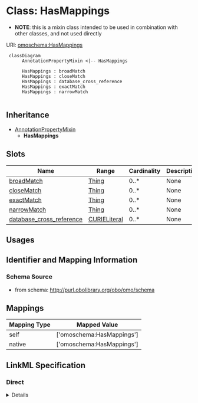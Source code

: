 # Class: HasMappings



* __NOTE__: this is a mixin class intended to be used in combination with other classes, and not used directly


URI: [omoschema:HasMappings](http://purl.obolibrary.org/obo/schema/HasMappings)




```{mermaid}
 classDiagram
      AnnotationPropertyMixin <|-- HasMappings
      
      HasMappings : broadMatch
      HasMappings : closeMatch
      HasMappings : database_cross_reference
      HasMappings : exactMatch
      HasMappings : narrowMatch
      

```





## Inheritance
* [AnnotationPropertyMixin](AnnotationPropertyMixin.md)
    * **HasMappings**



## Slots

| Name | Range | Cardinality | Description  | Info |
| ---  | --- | --- | --- | --- |
| [broadMatch](broadMatch.md) | [Thing](Thing.md) | 0..* | None  | . |
| [closeMatch](closeMatch.md) | [Thing](Thing.md) | 0..* | None  | . |
| [exactMatch](exactMatch.md) | [Thing](Thing.md) | 0..* | None  | . |
| [narrowMatch](narrowMatch.md) | [Thing](Thing.md) | 0..* | None  | . |
| [database_cross_reference](database_cross_reference.md) | [CURIELiteral](CURIELiteral.md) | 0..* | None  | . |


## Usages



## Identifier and Mapping Information







### Schema Source


* from schema: http://purl.obolibrary.org/obo/omo/schema







## Mappings

| Mapping Type | Mapped Value |
| ---  | ---  |
| self | ['omoschema:HasMappings'] |
| native | ['omoschema:HasMappings'] |


## LinkML Specification

<!-- TODO: investigate https://stackoverflow.com/questions/37606292/how-to-create-tabbed-code-blocks-in-mkdocs-or-sphinx -->

### Direct

<details>
```yaml
name: HasMappings
from_schema: http://purl.obolibrary.org/obo/omo/schema
is_a: AnnotationPropertyMixin
mixin: true
slots:
- broadMatch
- closeMatch
- exactMatch
- narrowMatch
- database_cross_reference

```
</details>

### Induced

<details>
```yaml
name: HasMappings
from_schema: http://purl.obolibrary.org/obo/omo/schema
is_a: AnnotationPropertyMixin
mixin: true
attributes:
  broadMatch:
    name: broadMatch
    from_schema: http://purl.obolibrary.org/obo/omo/schema
    is_a: match
    slot_uri: skos:broadMatch
    multivalued: true
    alias: broadMatch
    owner: HasMappings
    range: Thing
  closeMatch:
    name: closeMatch
    from_schema: http://purl.obolibrary.org/obo/omo/schema
    is_a: match
    slot_uri: skos:closeMatch
    multivalued: true
    alias: closeMatch
    owner: HasMappings
    range: Thing
  exactMatch:
    name: exactMatch
    from_schema: http://purl.obolibrary.org/obo/omo/schema
    is_a: match
    slot_uri: skos:exactMatch
    multivalued: true
    alias: exactMatch
    owner: HasMappings
    range: Thing
  narrowMatch:
    name: narrowMatch
    from_schema: http://purl.obolibrary.org/obo/omo/schema
    is_a: match
    slot_uri: skos:narrowMatch
    multivalued: true
    alias: narrowMatch
    owner: HasMappings
    range: Thing
  database_cross_reference:
    name: database_cross_reference
    from_schema: http://purl.obolibrary.org/obo/omo/schema
    is_a: match
    slot_uri: oio:hasDbXref
    multivalued: true
    alias: database_cross_reference
    owner: HasMappings
    range: CURIELiteral

```
</details>